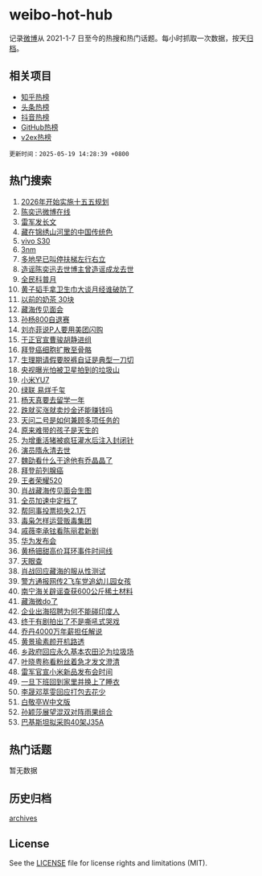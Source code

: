 # weibo-hot-hub

记录[微博](https://www.weibo.com)从 2021-1-7 日至今的热搜和热门话题。每小时抓取一次数据，按天[归档](archives)。

## 相关项目

- [知乎热榜](https://github.com/lonnyzhang423/zhihu-hot-hub)
- [头条热榜](https://github.com/lonnyzhang423/toutiao-hot-hub)
- [抖音热榜](https://github.com/lonnyzhang423/douyin-hot-hub)
- [GitHub热榜](https://github.com/lonnyzhang423/github-hot-hub)
- [v2ex热榜](https://github.com/lonnyzhang423/v2ex-hot-hub)


`更新时间：2025-05-19 14:28:39 +0800`

## 热门搜索

1. [2026年开始实施十五五规划](https://m.weibo.cn/search?containerid=100103type%3D1%26t%3D10%26q%3D%232026%E5%B9%B4%E5%BC%80%E5%A7%8B%E5%AE%9E%E6%96%BD%E5%8D%81%E4%BA%94%E4%BA%94%E8%A7%84%E5%88%92%23&stream_entry_id=51&isnewpage=1&extparam=seat%3D1%26c_type%3D51%26stream_entry_id%3D51%26cate%3D10103%26q%3D%25232026%25E5%25B9%25B4%25E5%25BC%2580%25E5%25A7%258B%25E5%25AE%259E%25E6%2596%25BD%25E5%258D%2581%25E4%25BA%2594%25E4%25BA%2594%25E8%25A7%2584%25E5%2588%2592%2523%26pos%3D0%26filter_type%3Drealtimehot%26dgr%3D0%26display_time%3D1747636118%26pre_seqid%3D17476361180300417176839)
1. [陈奕迅微博在线](https://m.weibo.cn/search?containerid=100103type%3D1%26t%3D10%26q%3D%23%E9%99%88%E5%A5%95%E8%BF%85%E5%BE%AE%E5%8D%9A%E5%9C%A8%E7%BA%BF%23&stream_entry_id=31&isnewpage=1&extparam=seat%3D1%26c_type%3D31%26realpos%3D1%26cate%3D5001%26pos%3D0%26stream_entry_id%3D31%26flag%3D1%26lcate%3D5001%26band_rank%3D1%26q%3D%2523%25E9%2599%2588%25E5%25A5%2595%25E8%25BF%2585%25E5%25BE%25AE%25E5%258D%259A%25E5%259C%25A8%25E7%25BA%25BF%2523%26filter_type%3Drealtimehot%26dgr%3D0%26display_time%3D1747636118%26pre_seqid%3D17476361180300417176839)
1. [雷军发长文](https://m.weibo.cn/search?containerid=100103type%3D1%26t%3D10%26q%3D%23%E9%9B%B7%E5%86%9B%E5%8F%91%E9%95%BF%E6%96%87%23&stream_entry_id=31&isnewpage=1&extparam=seat%3D1%26c_type%3D31%26realpos%3D2%26cate%3D5001%26pos%3D1%26stream_entry_id%3D31%26flag%3D2%26lcate%3D5001%26band_rank%3D2%26q%3D%2523%25E9%259B%25B7%25E5%2586%259B%25E5%258F%2591%25E9%2595%25BF%25E6%2596%2587%2523%26filter_type%3Drealtimehot%26dgr%3D0%26display_time%3D1747636118%26pre_seqid%3D17476361180300417176839)
1. [藏在锦绣山河里的中国传统色](https://m.weibo.cn/search?containerid=100103type%3D1%26t%3D10%26q%3D%23%E8%97%8F%E5%9C%A8%E9%94%A6%E7%BB%A3%E5%B1%B1%E6%B2%B3%E9%87%8C%E7%9A%84%E4%B8%AD%E5%9B%BD%E4%BC%A0%E7%BB%9F%E8%89%B2%23&stream_entry_id=31&isnewpage=1&extparam=seat%3D1%26c_type%3D31%26realpos%3D3%26cate%3D5001%26pos%3D2%26stream_entry_id%3D31%26flag%3D1%26lcate%3D5001%26band_rank%3D3%26q%3D%2523%25E8%2597%258F%25E5%259C%25A8%25E9%2594%25A6%25E7%25BB%25A3%25E5%25B1%25B1%25E6%25B2%25B3%25E9%2587%258C%25E7%259A%2584%25E4%25B8%25AD%25E5%259B%25BD%25E4%25BC%25A0%25E7%25BB%259F%25E8%2589%25B2%2523%26filter_type%3Drealtimehot%26dgr%3D0%26display_time%3D1747636118%26pre_seqid%3D17476361180300417176839)
1. [vivo S30](https://m.weibo.cn/search?containerid=100103type%3D1%26t%3D10%26q%3D%23vivo+S30%23&stream_entry_id=31&isnewpage=1&extparam=seat%3D1%26c_type%3D31%26cate%3D5001%26pos%3D3%26adid%3D286328%26stream_entry_id%3D31%26is_ad_pos%3D1%26lcate%3D5001%26band_rank%3D4%26topic_ad%3D1%26q%3D%2523vivo%2520S30%2523%26filter_type%3Drealtimehot%26dgr%3D0%26display_time%3D1747636118%26pre_seqid%3D17476361180300417176839)
1. [3nm](https://m.weibo.cn/search?containerid=100103type%3D1%26t%3D10%26q%3D3nm&stream_entry_id=31&isnewpage=1&extparam=seat%3D1%26c_type%3D31%26realpos%3D4%26cate%3D5001%26pos%3D4%26stream_entry_id%3D31%26flag%3D0%26lcate%3D5001%26band_rank%3D4%26q%3D3nm%26filter_type%3Drealtimehot%26dgr%3D0%26display_time%3D1747636118%26pre_seqid%3D17476361180300417176839)
1. [多地早已叫停扶梯左行右立](https://m.weibo.cn/search?containerid=100103type%3D1%26t%3D10%26q%3D%23%E5%A4%9A%E5%9C%B0%E6%97%A9%E5%B7%B2%E5%8F%AB%E5%81%9C%E6%89%B6%E6%A2%AF%E5%B7%A6%E8%A1%8C%E5%8F%B3%E7%AB%8B%23&stream_entry_id=31&isnewpage=1&extparam=seat%3D1%26c_type%3D31%26realpos%3D5%26cate%3D5001%26pos%3D5%26stream_entry_id%3D31%26flag%3D2%26lcate%3D5001%26band_rank%3D5%26q%3D%2523%25E5%25A4%259A%25E5%259C%25B0%25E6%2597%25A9%25E5%25B7%25B2%25E5%258F%25AB%25E5%2581%259C%25E6%2589%25B6%25E6%25A2%25AF%25E5%25B7%25A6%25E8%25A1%258C%25E5%258F%25B3%25E7%25AB%258B%2523%26filter_type%3Drealtimehot%26dgr%3D0%26display_time%3D1747636118%26pre_seqid%3D17476361180300417176839)
1. [造谣陈奕迅去世博主曾造谣成龙去世](https://m.weibo.cn/search?containerid=100103type%3D1%26t%3D10%26q%3D%23%E9%80%A0%E8%B0%A3%E9%99%88%E5%A5%95%E8%BF%85%E5%8E%BB%E4%B8%96%E5%8D%9A%E4%B8%BB%E6%9B%BE%E9%80%A0%E8%B0%A3%E6%88%90%E9%BE%99%E5%8E%BB%E4%B8%96%23&stream_entry_id=31&isnewpage=1&extparam=seat%3D1%26c_type%3D31%26realpos%3D6%26cate%3D5001%26pos%3D6%26stream_entry_id%3D31%26flag%3D2%26lcate%3D5001%26band_rank%3D6%26q%3D%2523%25E9%2580%25A0%25E8%25B0%25A3%25E9%2599%2588%25E5%25A5%2595%25E8%25BF%2585%25E5%258E%25BB%25E4%25B8%2596%25E5%258D%259A%25E4%25B8%25BB%25E6%259B%25BE%25E9%2580%25A0%25E8%25B0%25A3%25E6%2588%2590%25E9%25BE%2599%25E5%258E%25BB%25E4%25B8%2596%2523%26filter_type%3Drealtimehot%26dgr%3D0%26display_time%3D1747636118%26pre_seqid%3D17476361180300417176839)
1. [全民科普月](https://m.weibo.cn/search?containerid=100103type%3D1%26t%3D10%26q%3D%23%E5%85%A8%E6%B0%91%E7%A7%91%E6%99%AE%E6%9C%88%23&stream_entry_id=31&isnewpage=1&extparam=seat%3D1%26c_type%3D31%26cate%3D5001%26pos%3D7%26adid%3D286303%26stream_entry_id%3D31%26lcate%3D5001%26band_rank%3D7%26is_ad_pos%3D1%26q%3D%2523%25E5%2585%25A8%25E6%25B0%2591%25E7%25A7%2591%25E6%2599%25AE%25E6%259C%2588%2523%26filter_type%3Drealtimehot%26dgr%3D0%26display_time%3D1747636118%26pre_seqid%3D17476361180300417176839)
1. [黄子韬手拿卫生巾大谈月经谁破防了](https://m.weibo.cn/search?containerid=100103type%3D1%26t%3D10%26q%3D%23%E9%BB%84%E5%AD%90%E9%9F%AC%E6%89%8B%E6%8B%BF%E5%8D%AB%E7%94%9F%E5%B7%BE%E5%A4%A7%E8%B0%88%E6%9C%88%E7%BB%8F%E8%B0%81%E7%A0%B4%E9%98%B2%E4%BA%86%23&stream_entry_id=31&isnewpage=1&extparam=seat%3D1%26c_type%3D31%26realpos%3D7%26cate%3D5001%26pos%3D8%26stream_entry_id%3D31%26flag%3D1%26lcate%3D5001%26band_rank%3D7%26q%3D%2523%25E9%25BB%2584%25E5%25AD%2590%25E9%259F%25AC%25E6%2589%258B%25E6%258B%25BF%25E5%258D%25AB%25E7%2594%259F%25E5%25B7%25BE%25E5%25A4%25A7%25E8%25B0%2588%25E6%259C%2588%25E7%25BB%258F%25E8%25B0%2581%25E7%25A0%25B4%25E9%2598%25B2%25E4%25BA%2586%2523%26filter_type%3Drealtimehot%26dgr%3D0%26display_time%3D1747636118%26pre_seqid%3D17476361180300417176839)
1. [以前的奶茶 30块](https://m.weibo.cn/search?containerid=100103type%3D1%26t%3D10%26q%3D%E4%BB%A5%E5%89%8D%E7%9A%84%E5%A5%B6%E8%8C%B6+30%E5%9D%97&stream_entry_id=31&isnewpage=1&extparam=seat%3D1%26c_type%3D31%26realpos%3D8%26cate%3D5001%26pos%3D9%26stream_entry_id%3D31%26flag%3D2%26lcate%3D5001%26band_rank%3D8%26q%3D%25E4%25BB%25A5%25E5%2589%258D%25E7%259A%2584%25E5%25A5%25B6%25E8%258C%25B6%252030%25E5%259D%2597%26filter_type%3Drealtimehot%26dgr%3D0%26display_time%3D1747636118%26pre_seqid%3D17476361180300417176839)
1. [藏海传见面会](https://m.weibo.cn/search?containerid=100103type%3D1%26t%3D10%26q%3D%E8%97%8F%E6%B5%B7%E4%BC%A0%E8%A7%81%E9%9D%A2%E4%BC%9A&stream_entry_id=31&isnewpage=1&extparam=seat%3D1%26c_type%3D31%26realpos%3D9%26cate%3D5001%26pos%3D10%26stream_entry_id%3D31%26flag%3D1%26lcate%3D5001%26band_rank%3D9%26q%3D%25E8%2597%258F%25E6%25B5%25B7%25E4%25BC%25A0%25E8%25A7%2581%25E9%259D%25A2%25E4%25BC%259A%26filter_type%3Drealtimehot%26dgr%3D0%26display_time%3D1747636118%26pre_seqid%3D17476361180300417176839)
1. [孙杨800自退赛](https://m.weibo.cn/search?containerid=100103type%3D1%26t%3D10%26q%3D%23%E5%AD%99%E6%9D%A8800%E8%87%AA%E9%80%80%E8%B5%9B%23&stream_entry_id=31&isnewpage=1&extparam=seat%3D1%26c_type%3D31%26realpos%3D10%26cate%3D5001%26pos%3D11%26stream_entry_id%3D31%26flag%3D1%26lcate%3D5001%26band_rank%3D10%26q%3D%2523%25E5%25AD%2599%25E6%259D%25A8800%25E8%2587%25AA%25E9%2580%2580%25E8%25B5%259B%2523%26filter_type%3Drealtimehot%26dgr%3D0%26display_time%3D1747636118%26pre_seqid%3D17476361180300417176839)
1. [刘亦菲说P人要用美团闪购](https://m.weibo.cn/search?containerid=100103type%3D1%26t%3D10%26q%3D%23%E5%88%98%E4%BA%A6%E8%8F%B2%E8%AF%B4P%E4%BA%BA%E8%A6%81%E7%94%A8%E7%BE%8E%E5%9B%A2%E9%97%AA%E8%B4%AD%23&stream_entry_id=31&isnewpage=1&extparam=seat%3D1%26c_type%3D31%26realpos%3D11%26cate%3D5001%26pos%3D12%26stream_entry_id%3D31%26flag%3D1%26lcate%3D5001%26band_rank%3D11%26q%3D%2523%25E5%2588%2598%25E4%25BA%25A6%25E8%258F%25B2%25E8%25AF%25B4P%25E4%25BA%25BA%25E8%25A6%2581%25E7%2594%25A8%25E7%25BE%258E%25E5%259B%25A2%25E9%2597%25AA%25E8%25B4%25AD%2523%26filter_type%3Drealtimehot%26dgr%3D0%26display_time%3D1747636118%26pre_seqid%3D17476361180300417176839)
1. [于正官宣曹骏胡静进组](https://m.weibo.cn/search?containerid=100103type%3D1%26t%3D10%26q%3D%23%E4%BA%8E%E6%AD%A3%E5%AE%98%E5%AE%A3%E6%9B%B9%E9%AA%8F%E8%83%A1%E9%9D%99%E8%BF%9B%E7%BB%84%23&stream_entry_id=31&isnewpage=1&extparam=seat%3D1%26c_type%3D31%26realpos%3D12%26cate%3D5001%26pos%3D13%26stream_entry_id%3D31%26flag%3D1%26lcate%3D5001%26band_rank%3D12%26q%3D%2523%25E4%25BA%258E%25E6%25AD%25A3%25E5%25AE%2598%25E5%25AE%25A3%25E6%259B%25B9%25E9%25AA%258F%25E8%2583%25A1%25E9%259D%2599%25E8%25BF%259B%25E7%25BB%2584%2523%26filter_type%3Drealtimehot%26dgr%3D0%26display_time%3D1747636118%26pre_seqid%3D17476361180300417176839)
1. [拜登癌细胞扩散至骨骼](https://m.weibo.cn/search?containerid=100103type%3D1%26t%3D10%26q%3D%23%E6%8B%9C%E7%99%BB%E7%99%8C%E7%BB%86%E8%83%9E%E6%89%A9%E6%95%A3%E8%87%B3%E9%AA%A8%E9%AA%BC%23&stream_entry_id=31&isnewpage=1&extparam=seat%3D1%26c_type%3D31%26realpos%3D13%26cate%3D5001%26pos%3D14%26stream_entry_id%3D31%26flag%3D2%26lcate%3D5001%26band_rank%3D13%26q%3D%2523%25E6%258B%259C%25E7%2599%25BB%25E7%2599%258C%25E7%25BB%2586%25E8%2583%259E%25E6%2589%25A9%25E6%2595%25A3%25E8%2587%25B3%25E9%25AA%25A8%25E9%25AA%25BC%2523%26filter_type%3Drealtimehot%26dgr%3D0%26display_time%3D1747636118%26pre_seqid%3D17476361180300417176839)
1. [生理期请假要脱裤自证是典型一刀切](https://m.weibo.cn/search?containerid=100103type%3D1%26t%3D10%26q%3D%23%E7%94%9F%E7%90%86%E6%9C%9F%E8%AF%B7%E5%81%87%E8%A6%81%E8%84%B1%E8%A3%A4%E8%87%AA%E8%AF%81%E6%98%AF%E5%85%B8%E5%9E%8B%E4%B8%80%E5%88%80%E5%88%87%23&stream_entry_id=31&isnewpage=1&extparam=seat%3D1%26c_type%3D31%26realpos%3D14%26cate%3D5001%26pos%3D15%26stream_entry_id%3D31%26flag%3D0%26lcate%3D5001%26band_rank%3D14%26q%3D%2523%25E7%2594%259F%25E7%2590%2586%25E6%259C%259F%25E8%25AF%25B7%25E5%2581%2587%25E8%25A6%2581%25E8%2584%25B1%25E8%25A3%25A4%25E8%2587%25AA%25E8%25AF%2581%25E6%2598%25AF%25E5%2585%25B8%25E5%259E%258B%25E4%25B8%2580%25E5%2588%2580%25E5%2588%2587%2523%26filter_type%3Drealtimehot%26dgr%3D0%26display_time%3D1747636118%26pre_seqid%3D17476361180300417176839)
1. [央视曝光怕被卫星拍到的垃圾山](https://m.weibo.cn/search?containerid=100103type%3D1%26t%3D10%26q%3D%23%E5%A4%AE%E8%A7%86%E6%9B%9D%E5%85%89%E6%80%95%E8%A2%AB%E5%8D%AB%E6%98%9F%E6%8B%8D%E5%88%B0%E7%9A%84%E5%9E%83%E5%9C%BE%E5%B1%B1%23&stream_entry_id=31&isnewpage=1&extparam=seat%3D1%26c_type%3D31%26realpos%3D15%26cate%3D5001%26pos%3D16%26stream_entry_id%3D31%26flag%3D0%26lcate%3D5001%26band_rank%3D15%26q%3D%2523%25E5%25A4%25AE%25E8%25A7%2586%25E6%259B%259D%25E5%2585%2589%25E6%2580%2595%25E8%25A2%25AB%25E5%258D%25AB%25E6%2598%259F%25E6%258B%258D%25E5%2588%25B0%25E7%259A%2584%25E5%259E%2583%25E5%259C%25BE%25E5%25B1%25B1%2523%26filter_type%3Drealtimehot%26dgr%3D0%26display_time%3D1747636118%26pre_seqid%3D17476361180300417176839)
1. [小米YU7](https://m.weibo.cn/search?containerid=100103type%3D1%26t%3D10%26q%3D%E5%B0%8F%E7%B1%B3YU7&stream_entry_id=31&isnewpage=1&extparam=seat%3D1%26c_type%3D31%26realpos%3D16%26cate%3D5001%26pos%3D17%26stream_entry_id%3D31%26flag%3D0%26lcate%3D5001%26band_rank%3D16%26q%3D%25E5%25B0%258F%25E7%25B1%25B3YU7%26filter_type%3Drealtimehot%26dgr%3D0%26display_time%3D1747636118%26pre_seqid%3D17476361180300417176839)
1. [绿联 易烊千玺](https://m.weibo.cn/search?containerid=100103type%3D1%26t%3D10%26q%3D%E7%BB%BF%E8%81%94+%E6%98%93%E7%83%8A%E5%8D%83%E7%8E%BA&stream_entry_id=31&isnewpage=1&extparam=seat%3D1%26c_type%3D31%26realpos%3D17%26cate%3D5001%26pos%3D18%26stream_entry_id%3D31%26flag%3D0%26lcate%3D5001%26band_rank%3D17%26q%3D%25E7%25BB%25BF%25E8%2581%2594%2520%25E6%2598%2593%25E7%2583%258A%25E5%258D%2583%25E7%258E%25BA%26filter_type%3Drealtimehot%26dgr%3D0%26display_time%3D1747636118%26pre_seqid%3D17476361180300417176839)
1. [杨天真要去留学一年](https://m.weibo.cn/search?containerid=100103type%3D1%26t%3D10%26q%3D%23%E6%9D%A8%E5%A4%A9%E7%9C%9F%E8%A6%81%E5%8E%BB%E7%95%99%E5%AD%A6%E4%B8%80%E5%B9%B4%23&stream_entry_id=31&isnewpage=1&extparam=seat%3D1%26c_type%3D31%26realpos%3D18%26cate%3D5001%26pos%3D19%26stream_entry_id%3D31%26flag%3D1%26lcate%3D5001%26band_rank%3D18%26q%3D%2523%25E6%259D%25A8%25E5%25A4%25A9%25E7%259C%259F%25E8%25A6%2581%25E5%258E%25BB%25E7%2595%2599%25E5%25AD%25A6%25E4%25B8%2580%25E5%25B9%25B4%2523%26filter_type%3Drealtimehot%26dgr%3D0%26display_time%3D1747636118%26pre_seqid%3D17476361180300417176839)
1. [跌就买涨就卖炒金还能赚钱吗](https://m.weibo.cn/search?containerid=100103type%3D1%26t%3D10%26q%3D%23%E8%B7%8C%E5%B0%B1%E4%B9%B0%E6%B6%A8%E5%B0%B1%E5%8D%96%E7%82%92%E9%87%91%E8%BF%98%E8%83%BD%E8%B5%9A%E9%92%B1%E5%90%97%23&stream_entry_id=31&isnewpage=1&extparam=seat%3D1%26c_type%3D31%26realpos%3D19%26cate%3D5001%26pos%3D20%26stream_entry_id%3D31%26flag%3D1%26lcate%3D5001%26band_rank%3D19%26q%3D%2523%25E8%25B7%258C%25E5%25B0%25B1%25E4%25B9%25B0%25E6%25B6%25A8%25E5%25B0%25B1%25E5%258D%2596%25E7%2582%2592%25E9%2587%2591%25E8%25BF%2598%25E8%2583%25BD%25E8%25B5%259A%25E9%2592%25B1%25E5%2590%2597%2523%26filter_type%3Drealtimehot%26dgr%3D0%26display_time%3D1747636118%26pre_seqid%3D17476361180300417176839)
1. [天问二号是如何兼顾多项任务的](https://m.weibo.cn/search?containerid=100103type%3D1%26t%3D10%26q%3D%23%E5%A4%A9%E9%97%AE%E4%BA%8C%E5%8F%B7%E6%98%AF%E5%A6%82%E4%BD%95%E5%85%BC%E9%A1%BE%E5%A4%9A%E9%A1%B9%E4%BB%BB%E5%8A%A1%E7%9A%84%23&stream_entry_id=31&isnewpage=1&extparam=seat%3D1%26c_type%3D31%26realpos%3D20%26cate%3D5001%26pos%3D21%26stream_entry_id%3D31%26flag%3D1%26lcate%3D5001%26band_rank%3D20%26q%3D%2523%25E5%25A4%25A9%25E9%2597%25AE%25E4%25BA%258C%25E5%258F%25B7%25E6%2598%25AF%25E5%25A6%2582%25E4%25BD%2595%25E5%2585%25BC%25E9%25A1%25BE%25E5%25A4%259A%25E9%25A1%25B9%25E4%25BB%25BB%25E5%258A%25A1%25E7%259A%2584%2523%26is_ai_ask%3D1%26filter_type%3Drealtimehot%26dgr%3D0%26display_time%3D1747636118%26pre_seqid%3D17476361180300417176839)
1. [原来难带的孩子是天生的](https://m.weibo.cn/search?containerid=100103type%3D1%26t%3D10%26q%3D%E5%8E%9F%E6%9D%A5%E9%9A%BE%E5%B8%A6%E7%9A%84%E5%AD%A9%E5%AD%90%E6%98%AF%E5%A4%A9%E7%94%9F%E7%9A%84&stream_entry_id=31&isnewpage=1&extparam=seat%3D1%26c_type%3D31%26realpos%3D21%26cate%3D5001%26pos%3D22%26stream_entry_id%3D31%26flag%3D0%26lcate%3D5001%26band_rank%3D21%26q%3D%25E5%258E%259F%25E6%259D%25A5%25E9%259A%25BE%25E5%25B8%25A6%25E7%259A%2584%25E5%25AD%25A9%25E5%25AD%2590%25E6%2598%25AF%25E5%25A4%25A9%25E7%2594%259F%25E7%259A%2584%26filter_type%3Drealtimehot%26dgr%3D0%26display_time%3D1747636118%26pre_seqid%3D17476361180300417176839)
1. [为增重活猪被疯狂灌水后注入封闭针](https://m.weibo.cn/search?containerid=100103type%3D1%26t%3D10%26q%3D%23%E4%B8%BA%E5%A2%9E%E9%87%8D%E6%B4%BB%E7%8C%AA%E8%A2%AB%E7%96%AF%E7%8B%82%E7%81%8C%E6%B0%B4%E5%90%8E%E6%B3%A8%E5%85%A5%E5%B0%81%E9%97%AD%E9%92%88%23&stream_entry_id=31&isnewpage=1&extparam=seat%3D1%26c_type%3D31%26realpos%3D22%26cate%3D5001%26pos%3D23%26stream_entry_id%3D31%26flag%3D1%26lcate%3D5001%26band_rank%3D22%26q%3D%2523%25E4%25B8%25BA%25E5%25A2%259E%25E9%2587%258D%25E6%25B4%25BB%25E7%258C%25AA%25E8%25A2%25AB%25E7%2596%25AF%25E7%258B%2582%25E7%2581%258C%25E6%25B0%25B4%25E5%2590%258E%25E6%25B3%25A8%25E5%2585%25A5%25E5%25B0%2581%25E9%2597%25AD%25E9%2592%2588%2523%26filter_type%3Drealtimehot%26dgr%3D0%26display_time%3D1747636118%26pre_seqid%3D17476361180300417176839)
1. [演员隋永清去世](https://m.weibo.cn/search?containerid=100103type%3D1%26t%3D10%26q%3D%23%E6%BC%94%E5%91%98%E9%9A%8B%E6%B0%B8%E6%B8%85%E5%8E%BB%E4%B8%96%23&stream_entry_id=31&isnewpage=1&extparam=seat%3D1%26c_type%3D31%26realpos%3D23%26cate%3D5001%26pos%3D24%26stream_entry_id%3D31%26flag%3D1%26lcate%3D5001%26band_rank%3D23%26q%3D%2523%25E6%25BC%2594%25E5%2591%2598%25E9%259A%258B%25E6%25B0%25B8%25E6%25B8%2585%25E5%258E%25BB%25E4%25B8%2596%2523%26filter_type%3Drealtimehot%26dgr%3D0%26display_time%3D1747636118%26pre_seqid%3D17476361180300417176839)
1. [魏劭看什么于途他有乔晶晶了](https://m.weibo.cn/search?containerid=100103type%3D1%26t%3D10%26q%3D%E9%AD%8F%E5%8A%AD%E7%9C%8B%E4%BB%80%E4%B9%88%E4%BA%8E%E9%80%94%E4%BB%96%E6%9C%89%E4%B9%94%E6%99%B6%E6%99%B6%E4%BA%86&stream_entry_id=31&isnewpage=1&extparam=seat%3D1%26c_type%3D31%26realpos%3D24%26cate%3D5001%26pos%3D25%26stream_entry_id%3D31%26flag%3D1%26lcate%3D5001%26band_rank%3D24%26q%3D%25E9%25AD%258F%25E5%258A%25AD%25E7%259C%258B%25E4%25BB%2580%25E4%25B9%2588%25E4%25BA%258E%25E9%2580%2594%25E4%25BB%2596%25E6%259C%2589%25E4%25B9%2594%25E6%2599%25B6%25E6%2599%25B6%25E4%25BA%2586%26filter_type%3Drealtimehot%26dgr%3D0%26display_time%3D1747636118%26pre_seqid%3D17476361180300417176839)
1. [拜登前列腺癌](https://m.weibo.cn/search?containerid=100103type%3D1%26t%3D10%26q%3D%23%E6%8B%9C%E7%99%BB%E5%89%8D%E5%88%97%E8%85%BA%E7%99%8C%23&stream_entry_id=31&isnewpage=1&extparam=seat%3D1%26c_type%3D31%26realpos%3D25%26cate%3D5001%26pos%3D26%26stream_entry_id%3D31%26flag%3D0%26lcate%3D5001%26band_rank%3D25%26q%3D%2523%25E6%258B%259C%25E7%2599%25BB%25E5%2589%258D%25E5%2588%2597%25E8%2585%25BA%25E7%2599%258C%2523%26filter_type%3Drealtimehot%26dgr%3D0%26display_time%3D1747636118%26pre_seqid%3D17476361180300417176839)
1. [王者荣耀520](https://m.weibo.cn/search?containerid=100103type%3D1%26t%3D10%26q%3D%E7%8E%8B%E8%80%85%E8%8D%A3%E8%80%80520&stream_entry_id=31&isnewpage=1&extparam=seat%3D1%26c_type%3D31%26realpos%3D26%26cate%3D5001%26pos%3D27%26stream_entry_id%3D31%26flag%3D1%26lcate%3D5001%26band_rank%3D26%26q%3D%25E7%258E%258B%25E8%2580%2585%25E8%258D%25A3%25E8%2580%2580520%26filter_type%3Drealtimehot%26dgr%3D0%26display_time%3D1747636118%26pre_seqid%3D17476361180300417176839)
1. [肖战藏海传见面会生图](https://m.weibo.cn/search?containerid=100103type%3D1%26t%3D10%26q%3D%23%E8%82%96%E6%88%98%E8%97%8F%E6%B5%B7%E4%BC%A0%E8%A7%81%E9%9D%A2%E4%BC%9A%E7%94%9F%E5%9B%BE%23&stream_entry_id=31&isnewpage=1&extparam=seat%3D1%26c_type%3D31%26realpos%3D27%26cate%3D5001%26pos%3D28%26stream_entry_id%3D31%26flag%3D1%26lcate%3D5001%26band_rank%3D27%26q%3D%2523%25E8%2582%2596%25E6%2588%2598%25E8%2597%258F%25E6%25B5%25B7%25E4%25BC%25A0%25E8%25A7%2581%25E9%259D%25A2%25E4%25BC%259A%25E7%2594%259F%25E5%259B%25BE%2523%26filter_type%3Drealtimehot%26dgr%3D0%26display_time%3D1747636118%26pre_seqid%3D17476361180300417176839)
1. [全员加速中定档了](https://m.weibo.cn/search?containerid=100103type%3D1%26t%3D10%26q%3D%23%E5%85%A8%E5%91%98%E5%8A%A0%E9%80%9F%E4%B8%AD%E5%AE%9A%E6%A1%A3%E4%BA%86%23&stream_entry_id=31&isnewpage=1&extparam=seat%3D1%26c_type%3D31%26realpos%3D28%26cate%3D5001%26pos%3D29%26stream_entry_id%3D31%26flag%3D1%26lcate%3D5001%26band_rank%3D28%26q%3D%2523%25E5%2585%25A8%25E5%2591%2598%25E5%258A%25A0%25E9%2580%259F%25E4%25B8%25AD%25E5%25AE%259A%25E6%25A1%25A3%25E4%25BA%2586%2523%26filter_type%3Drealtimehot%26dgr%3D0%26display_time%3D1747636118%26pre_seqid%3D17476361180300417176839)
1. [帮同事投票损失2.1万](https://m.weibo.cn/search?containerid=100103type%3D1%26t%3D10%26q%3D%E5%B8%AE%E5%90%8C%E4%BA%8B%E6%8A%95%E7%A5%A8%E6%8D%9F%E5%A4%B12.1%E4%B8%87&stream_entry_id=31&isnewpage=1&extparam=seat%3D1%26c_type%3D31%26realpos%3D29%26cate%3D5001%26pos%3D30%26stream_entry_id%3D31%26flag%3D1%26lcate%3D5001%26band_rank%3D29%26q%3D%25E5%25B8%25AE%25E5%2590%258C%25E4%25BA%258B%25E6%258A%2595%25E7%25A5%25A8%25E6%258D%259F%25E5%25A4%25B12.1%25E4%25B8%2587%26filter_type%3Drealtimehot%26dgr%3D0%26display_time%3D1747636118%26pre_seqid%3D17476361180300417176839)
1. [毒枭怎样运营贩毒集团](https://m.weibo.cn/search?containerid=100103type%3D1%26t%3D10%26q%3D%E6%AF%92%E6%9E%AD%E6%80%8E%E6%A0%B7%E8%BF%90%E8%90%A5%E8%B4%A9%E6%AF%92%E9%9B%86%E5%9B%A2&stream_entry_id=31&isnewpage=1&extparam=seat%3D1%26c_type%3D31%26realpos%3D30%26cate%3D5001%26pos%3D31%26stream_entry_id%3D31%26flag%3D1%26lcate%3D5001%26band_rank%3D30%26q%3D%25E6%25AF%2592%25E6%259E%25AD%25E6%2580%258E%25E6%25A0%25B7%25E8%25BF%2590%25E8%2590%25A5%25E8%25B4%25A9%25E6%25AF%2592%25E9%259B%2586%25E5%259B%25A2%26filter_type%3Drealtimehot%26dgr%3D0%26display_time%3D1747636118%26pre_seqid%3D17476361180300417176839)
1. [戚薇李承铉看陈丽君新剧](https://m.weibo.cn/search?containerid=100103type%3D1%26t%3D10%26q%3D%23%E6%88%9A%E8%96%87%E6%9D%8E%E6%89%BF%E9%93%89%E7%9C%8B%E9%99%88%E4%B8%BD%E5%90%9B%E6%96%B0%E5%89%A7%23&stream_entry_id=31&isnewpage=1&extparam=seat%3D1%26c_type%3D31%26realpos%3D31%26cate%3D5001%26pos%3D32%26stream_entry_id%3D31%26flag%3D1%26lcate%3D5001%26band_rank%3D31%26q%3D%2523%25E6%2588%259A%25E8%2596%2587%25E6%259D%258E%25E6%2589%25BF%25E9%2593%2589%25E7%259C%258B%25E9%2599%2588%25E4%25B8%25BD%25E5%2590%259B%25E6%2596%25B0%25E5%2589%25A7%2523%26filter_type%3Drealtimehot%26dgr%3D0%26display_time%3D1747636118%26pre_seqid%3D17476361180300417176839)
1. [华为发布会](https://m.weibo.cn/search?containerid=100103type%3D1%26t%3D10%26q%3D%E5%8D%8E%E4%B8%BA%E5%8F%91%E5%B8%83%E4%BC%9A&stream_entry_id=31&isnewpage=1&extparam=seat%3D1%26c_type%3D31%26realpos%3D32%26cate%3D5001%26pos%3D33%26stream_entry_id%3D31%26flag%3D1%26lcate%3D5001%26band_rank%3D32%26q%3D%25E5%258D%258E%25E4%25B8%25BA%25E5%258F%2591%25E5%25B8%2583%25E4%25BC%259A%26filter_type%3Drealtimehot%26dgr%3D0%26display_time%3D1747636118%26pre_seqid%3D17476361180300417176839)
1. [黄杨钿甜高价耳环事件时间线](https://m.weibo.cn/search?containerid=100103type%3D1%26t%3D10%26q%3D%23%E9%BB%84%E6%9D%A8%E9%92%BF%E7%94%9C%E9%AB%98%E4%BB%B7%E8%80%B3%E7%8E%AF%E4%BA%8B%E4%BB%B6%E6%97%B6%E9%97%B4%E7%BA%BF%23&stream_entry_id=31&isnewpage=1&extparam=seat%3D1%26c_type%3D31%26realpos%3D33%26cate%3D5001%26pos%3D34%26stream_entry_id%3D31%26flag%3D1%26lcate%3D5001%26band_rank%3D33%26q%3D%2523%25E9%25BB%2584%25E6%259D%25A8%25E9%2592%25BF%25E7%2594%259C%25E9%25AB%2598%25E4%25BB%25B7%25E8%2580%25B3%25E7%258E%25AF%25E4%25BA%258B%25E4%25BB%25B6%25E6%2597%25B6%25E9%2597%25B4%25E7%25BA%25BF%2523%26filter_type%3Drealtimehot%26dgr%3D0%26display_time%3D1747636118%26pre_seqid%3D17476361180300417176839)
1. [天眼查](https://m.weibo.cn/search?containerid=100103type%3D1%26t%3D10%26q%3D%E5%A4%A9%E7%9C%BC%E6%9F%A5&stream_entry_id=31&isnewpage=1&extparam=seat%3D1%26c_type%3D31%26realpos%3D34%26cate%3D5001%26pos%3D35%26stream_entry_id%3D31%26flag%3D1%26lcate%3D5001%26band_rank%3D34%26q%3D%25E5%25A4%25A9%25E7%259C%25BC%25E6%259F%25A5%26filter_type%3Drealtimehot%26dgr%3D0%26display_time%3D1747636118%26pre_seqid%3D17476361180300417176839)
1. [肖战回应藏海的服从性测试](https://m.weibo.cn/search?containerid=100103type%3D1%26t%3D10%26q%3D%23%E8%82%96%E6%88%98%E5%9B%9E%E5%BA%94%E8%97%8F%E6%B5%B7%E7%9A%84%E6%9C%8D%E4%BB%8E%E6%80%A7%E6%B5%8B%E8%AF%95%23&stream_entry_id=31&isnewpage=1&extparam=seat%3D1%26c_type%3D31%26realpos%3D35%26cate%3D5001%26pos%3D36%26stream_entry_id%3D31%26flag%3D1%26lcate%3D5001%26band_rank%3D35%26q%3D%2523%25E8%2582%2596%25E6%2588%2598%25E5%259B%259E%25E5%25BA%2594%25E8%2597%258F%25E6%25B5%25B7%25E7%259A%2584%25E6%259C%258D%25E4%25BB%258E%25E6%2580%25A7%25E6%25B5%258B%25E8%25AF%2595%2523%26filter_type%3Drealtimehot%26dgr%3D0%26display_time%3D1747636118%26pre_seqid%3D17476361180300417176839)
1. [警方通报网传2飞车党追幼儿园女孩](https://m.weibo.cn/search?containerid=100103type%3D1%26t%3D10%26q%3D%23%E8%AD%A6%E6%96%B9%E9%80%9A%E6%8A%A5%E7%BD%91%E4%BC%A02%E9%A3%9E%E8%BD%A6%E5%85%9A%E8%BF%BD%E5%B9%BC%E5%84%BF%E5%9B%AD%E5%A5%B3%E5%AD%A9%23&stream_entry_id=31&isnewpage=1&extparam=seat%3D1%26c_type%3D31%26realpos%3D36%26cate%3D5001%26pos%3D37%26stream_entry_id%3D31%26flag%3D0%26lcate%3D5001%26band_rank%3D36%26q%3D%2523%25E8%25AD%25A6%25E6%2596%25B9%25E9%2580%259A%25E6%258A%25A5%25E7%25BD%2591%25E4%25BC%25A02%25E9%25A3%259E%25E8%25BD%25A6%25E5%2585%259A%25E8%25BF%25BD%25E5%25B9%25BC%25E5%2584%25BF%25E5%259B%25AD%25E5%25A5%25B3%25E5%25AD%25A9%2523%26filter_type%3Drealtimehot%26dgr%3D0%26display_time%3D1747636118%26pre_seqid%3D17476361180300417176839)
1. [南宁海关辟谣查获600公斤稀土材料](https://m.weibo.cn/search?containerid=100103type%3D1%26t%3D10%26q%3D%23%E5%8D%97%E5%AE%81%E6%B5%B7%E5%85%B3%E8%BE%9F%E8%B0%A3%E6%9F%A5%E8%8E%B7600%E5%85%AC%E6%96%A4%E7%A8%80%E5%9C%9F%E6%9D%90%E6%96%99%23&stream_entry_id=31&isnewpage=1&extparam=seat%3D1%26c_type%3D31%26realpos%3D37%26cate%3D5001%26pos%3D38%26stream_entry_id%3D31%26flag%3D32772%26lcate%3D5001%26band_rank%3D37%26q%3D%2523%25E5%258D%2597%25E5%25AE%2581%25E6%25B5%25B7%25E5%2585%25B3%25E8%25BE%259F%25E8%25B0%25A3%25E6%259F%25A5%25E8%258E%25B7600%25E5%2585%25AC%25E6%2596%25A4%25E7%25A8%2580%25E5%259C%259F%25E6%259D%2590%25E6%2596%2599%2523%26filter_type%3Drealtimehot%26dgr%3D0%26display_time%3D1747636118%26pre_seqid%3D17476361180300417176839)
1. [藏海微do了](https://m.weibo.cn/search?containerid=100103type%3D1%26t%3D10%26q%3D%23%E8%97%8F%E6%B5%B7%E5%BE%AEdo%E4%BA%86%23&stream_entry_id=31&isnewpage=1&extparam=seat%3D1%26c_type%3D31%26realpos%3D38%26cate%3D5001%26pos%3D39%26stream_entry_id%3D31%26flag%3D0%26lcate%3D5001%26band_rank%3D38%26q%3D%2523%25E8%2597%258F%25E6%25B5%25B7%25E5%25BE%25AEdo%25E4%25BA%2586%2523%26filter_type%3Drealtimehot%26dgr%3D0%26display_time%3D1747636118%26pre_seqid%3D17476361180300417176839)
1. [企业出海招聘为何不能碰印度人](https://m.weibo.cn/search?containerid=100103type%3D1%26t%3D10%26q%3D%E4%BC%81%E4%B8%9A%E5%87%BA%E6%B5%B7%E6%8B%9B%E8%81%98%E4%B8%BA%E4%BD%95%E4%B8%8D%E8%83%BD%E7%A2%B0%E5%8D%B0%E5%BA%A6%E4%BA%BA&stream_entry_id=31&isnewpage=1&extparam=seat%3D1%26c_type%3D31%26realpos%3D39%26cate%3D5001%26pos%3D40%26stream_entry_id%3D31%26flag%3D1%26lcate%3D5001%26band_rank%3D39%26q%3D%25E4%25BC%2581%25E4%25B8%259A%25E5%2587%25BA%25E6%25B5%25B7%25E6%258B%259B%25E8%2581%2598%25E4%25B8%25BA%25E4%25BD%2595%25E4%25B8%258D%25E8%2583%25BD%25E7%25A2%25B0%25E5%258D%25B0%25E5%25BA%25A6%25E4%25BA%25BA%26filter_type%3Drealtimehot%26dgr%3D0%26display_time%3D1747636118%26pre_seqid%3D17476361180300417176839)
1. [终于有剧拍出了不是嘶吼式哭戏](https://m.weibo.cn/search?containerid=100103type%3D1%26t%3D10%26q%3D%E7%BB%88%E4%BA%8E%E6%9C%89%E5%89%A7%E6%8B%8D%E5%87%BA%E4%BA%86%E4%B8%8D%E6%98%AF%E5%98%B6%E5%90%BC%E5%BC%8F%E5%93%AD%E6%88%8F&stream_entry_id=31&isnewpage=1&extparam=seat%3D1%26c_type%3D31%26realpos%3D40%26cate%3D5001%26pos%3D41%26stream_entry_id%3D31%26flag%3D1%26lcate%3D5001%26band_rank%3D40%26q%3D%25E7%25BB%2588%25E4%25BA%258E%25E6%259C%2589%25E5%2589%25A7%25E6%258B%258D%25E5%2587%25BA%25E4%25BA%2586%25E4%25B8%258D%25E6%2598%25AF%25E5%2598%25B6%25E5%2590%25BC%25E5%25BC%258F%25E5%2593%25AD%25E6%2588%258F%26filter_type%3Drealtimehot%26dgr%3D0%26display_time%3D1747636118%26pre_seqid%3D17476361180300417176839)
1. [乔丹4000万年薪担任解说](https://m.weibo.cn/search?containerid=100103type%3D1%26t%3D10%26q%3D%23%E4%B9%94%E4%B8%B94000%E4%B8%87%E5%B9%B4%E8%96%AA%E6%8B%85%E4%BB%BB%E8%A7%A3%E8%AF%B4%23&stream_entry_id=31&isnewpage=1&extparam=seat%3D1%26c_type%3D31%26realpos%3D41%26cate%3D5001%26pos%3D42%26stream_entry_id%3D31%26flag%3D1%26lcate%3D5001%26band_rank%3D41%26q%3D%2523%25E4%25B9%2594%25E4%25B8%25B94000%25E4%25B8%2587%25E5%25B9%25B4%25E8%2596%25AA%25E6%258B%2585%25E4%25BB%25BB%25E8%25A7%25A3%25E8%25AF%25B4%2523%26filter_type%3Drealtimehot%26dgr%3D0%26display_time%3D1747636118%26pre_seqid%3D17476361180300417176839)
1. [黄景瑜素颜开机路透](https://m.weibo.cn/search?containerid=100103type%3D1%26t%3D10%26q%3D%23%E9%BB%84%E6%99%AF%E7%91%9C%E7%B4%A0%E9%A2%9C%E5%BC%80%E6%9C%BA%E8%B7%AF%E9%80%8F%23&stream_entry_id=31&isnewpage=1&extparam=seat%3D1%26c_type%3D31%26realpos%3D42%26cate%3D5001%26pos%3D43%26stream_entry_id%3D31%26flag%3D1%26lcate%3D5001%26band_rank%3D42%26q%3D%2523%25E9%25BB%2584%25E6%2599%25AF%25E7%2591%259C%25E7%25B4%25A0%25E9%25A2%259C%25E5%25BC%2580%25E6%259C%25BA%25E8%25B7%25AF%25E9%2580%258F%2523%26filter_type%3Drealtimehot%26dgr%3D0%26display_time%3D1747636118%26pre_seqid%3D17476361180300417176839)
1. [乡政府回应永久基本农田沦为垃圾场](https://m.weibo.cn/search?containerid=100103type%3D1%26t%3D10%26q%3D%23%E4%B9%A1%E6%94%BF%E5%BA%9C%E5%9B%9E%E5%BA%94%E6%B0%B8%E4%B9%85%E5%9F%BA%E6%9C%AC%E5%86%9C%E7%94%B0%E6%B2%A6%E4%B8%BA%E5%9E%83%E5%9C%BE%E5%9C%BA%23&stream_entry_id=31&isnewpage=1&extparam=seat%3D1%26c_type%3D31%26realpos%3D43%26cate%3D5001%26pos%3D44%26stream_entry_id%3D31%26flag%3D1%26lcate%3D5001%26band_rank%3D43%26q%3D%2523%25E4%25B9%25A1%25E6%2594%25BF%25E5%25BA%259C%25E5%259B%259E%25E5%25BA%2594%25E6%25B0%25B8%25E4%25B9%2585%25E5%259F%25BA%25E6%259C%25AC%25E5%2586%259C%25E7%2594%25B0%25E6%25B2%25A6%25E4%25B8%25BA%25E5%259E%2583%25E5%259C%25BE%25E5%259C%25BA%2523%26filter_type%3Drealtimehot%26dgr%3D0%26display_time%3D1747636118%26pre_seqid%3D17476361180300417176839)
1. [叶晓粤称看粉丝着急才发文澄清](https://m.weibo.cn/search?containerid=100103type%3D1%26t%3D10%26q%3D%23%E5%8F%B6%E6%99%93%E7%B2%A4%E7%A7%B0%E7%9C%8B%E7%B2%89%E4%B8%9D%E7%9D%80%E6%80%A5%E6%89%8D%E5%8F%91%E6%96%87%E6%BE%84%E6%B8%85%23&stream_entry_id=31&isnewpage=1&extparam=seat%3D1%26c_type%3D31%26realpos%3D44%26cate%3D5001%26pos%3D45%26stream_entry_id%3D31%26flag%3D0%26lcate%3D5001%26band_rank%3D44%26q%3D%2523%25E5%258F%25B6%25E6%2599%2593%25E7%25B2%25A4%25E7%25A7%25B0%25E7%259C%258B%25E7%25B2%2589%25E4%25B8%259D%25E7%259D%2580%25E6%2580%25A5%25E6%2589%258D%25E5%258F%2591%25E6%2596%2587%25E6%25BE%2584%25E6%25B8%2585%2523%26filter_type%3Drealtimehot%26dgr%3D0%26display_time%3D1747636118%26pre_seqid%3D17476361180300417176839)
1. [雷军官宣小米新品发布会时间](https://m.weibo.cn/search?containerid=100103type%3D1%26t%3D10%26q%3D%23%E9%9B%B7%E5%86%9B%E5%AE%98%E5%AE%A3%E5%B0%8F%E7%B1%B3%E6%96%B0%E5%93%81%E5%8F%91%E5%B8%83%E4%BC%9A%E6%97%B6%E9%97%B4%23&stream_entry_id=31&isnewpage=1&extparam=seat%3D1%26c_type%3D31%26realpos%3D45%26cate%3D5001%26pos%3D46%26stream_entry_id%3D31%26flag%3D0%26lcate%3D5001%26band_rank%3D45%26q%3D%2523%25E9%259B%25B7%25E5%2586%259B%25E5%25AE%2598%25E5%25AE%25A3%25E5%25B0%258F%25E7%25B1%25B3%25E6%2596%25B0%25E5%2593%2581%25E5%258F%2591%25E5%25B8%2583%25E4%25BC%259A%25E6%2597%25B6%25E9%2597%25B4%2523%26filter_type%3Drealtimehot%26dgr%3D0%26display_time%3D1747636118%26pre_seqid%3D17476361180300417176839)
1. [一旦下班回到家里并换上了睡衣](https://m.weibo.cn/search?containerid=100103type%3D1%26t%3D10%26q%3D%E4%B8%80%E6%97%A6%E4%B8%8B%E7%8F%AD%E5%9B%9E%E5%88%B0%E5%AE%B6%E9%87%8C%E5%B9%B6%E6%8D%A2%E4%B8%8A%E4%BA%86%E7%9D%A1%E8%A1%A3&stream_entry_id=31&isnewpage=1&extparam=seat%3D1%26c_type%3D31%26realpos%3D46%26cate%3D5001%26pos%3D47%26stream_entry_id%3D31%26flag%3D1%26lcate%3D5001%26band_rank%3D46%26q%3D%25E4%25B8%2580%25E6%2597%25A6%25E4%25B8%258B%25E7%258F%25AD%25E5%259B%259E%25E5%2588%25B0%25E5%25AE%25B6%25E9%2587%258C%25E5%25B9%25B6%25E6%258D%25A2%25E4%25B8%258A%25E4%25BA%2586%25E7%259D%25A1%25E8%25A1%25A3%26filter_type%3Drealtimehot%26dgr%3D0%26display_time%3D1747636118%26pre_seqid%3D17476361180300417176839)
1. [李晟邓萃雯回应打包去花少](https://m.weibo.cn/search?containerid=100103type%3D1%26t%3D10%26q%3D%23%E6%9D%8E%E6%99%9F%E9%82%93%E8%90%83%E9%9B%AF%E5%9B%9E%E5%BA%94%E6%89%93%E5%8C%85%E5%8E%BB%E8%8A%B1%E5%B0%91%23&stream_entry_id=31&isnewpage=1&extparam=seat%3D1%26c_type%3D31%26realpos%3D47%26cate%3D5001%26pos%3D48%26stream_entry_id%3D31%26flag%3D1%26lcate%3D5001%26band_rank%3D47%26q%3D%2523%25E6%259D%258E%25E6%2599%259F%25E9%2582%2593%25E8%2590%2583%25E9%259B%25AF%25E5%259B%259E%25E5%25BA%2594%25E6%2589%2593%25E5%258C%2585%25E5%258E%25BB%25E8%258A%25B1%25E5%25B0%2591%2523%26filter_type%3Drealtimehot%26dgr%3D0%26display_time%3D1747636118%26pre_seqid%3D17476361180300417176839)
1. [白敬亭W中文版](https://m.weibo.cn/search?containerid=100103type%3D1%26t%3D10%26q%3D%E7%99%BD%E6%95%AC%E4%BA%ADW%E4%B8%AD%E6%96%87%E7%89%88&stream_entry_id=31&isnewpage=1&extparam=seat%3D1%26c_type%3D31%26realpos%3D48%26cate%3D5001%26pos%3D49%26stream_entry_id%3D31%26flag%3D1%26lcate%3D5001%26band_rank%3D48%26q%3D%25E7%2599%25BD%25E6%2595%25AC%25E4%25BA%25ADW%25E4%25B8%25AD%25E6%2596%2587%25E7%2589%2588%26filter_type%3Drealtimehot%26dgr%3D0%26display_time%3D1747636118%26pre_seqid%3D17476361180300417176839)
1. [孙颖莎展望混双对阵雨果组合](https://m.weibo.cn/search?containerid=100103type%3D1%26t%3D10%26q%3D%23%E5%AD%99%E9%A2%96%E8%8E%8E%E5%B1%95%E6%9C%9B%E6%B7%B7%E5%8F%8C%E5%AF%B9%E9%98%B5%E9%9B%A8%E6%9E%9C%E7%BB%84%E5%90%88%23&stream_entry_id=31&isnewpage=1&extparam=seat%3D1%26c_type%3D31%26realpos%3D49%26cate%3D5001%26pos%3D50%26stream_entry_id%3D31%26flag%3D1%26lcate%3D5001%26band_rank%3D49%26q%3D%2523%25E5%25AD%2599%25E9%25A2%2596%25E8%258E%258E%25E5%25B1%2595%25E6%259C%259B%25E6%25B7%25B7%25E5%258F%258C%25E5%25AF%25B9%25E9%2598%25B5%25E9%259B%25A8%25E6%259E%259C%25E7%25BB%2584%25E5%2590%2588%2523%26filter_type%3Drealtimehot%26dgr%3D0%26display_time%3D1747636118%26pre_seqid%3D17476361180300417176839)
1. [巴基斯坦拟采购40架J35A](https://m.weibo.cn/search?containerid=100103type%3D1%26t%3D10%26q%3D%E5%B7%B4%E5%9F%BA%E6%96%AF%E5%9D%A6%E6%8B%9F%E9%87%87%E8%B4%AD40%E6%9E%B6J35A&stream_entry_id=31&isnewpage=1&extparam=seat%3D1%26c_type%3D31%26realpos%3D50%26cate%3D5001%26pos%3D51%26stream_entry_id%3D31%26flag%3D0%26lcate%3D5001%26band_rank%3D50%26q%3D%25E5%25B7%25B4%25E5%259F%25BA%25E6%2596%25AF%25E5%259D%25A6%25E6%258B%259F%25E9%2587%2587%25E8%25B4%25AD40%25E6%259E%25B6J35A%26filter_type%3Drealtimehot%26dgr%3D0%26display_time%3D1747636118%26pre_seqid%3D17476361180300417176839)

## 热门话题

暂无数据

## 历史归档

[archives](archives)

## License

See the [LICENSE](LICENSE) file for license rights and limitations (MIT).
